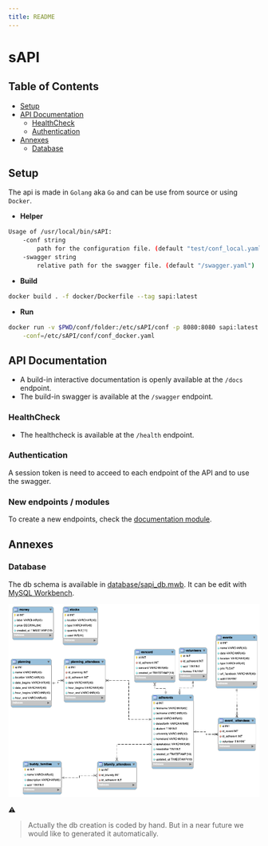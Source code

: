 ```yaml
---
title: README
---
```


# sAPI

## Table of Contents

- [Setup](#setup)
- [API Documentation](#api-documentation)
  - [HealthCheck](#healthcheck)
  - [Authentication](#authentication)
- [Annexes](#annexes)
  - [Database](#database)

## Setup

The api is made in `Golang` aka `Go` and can be use from source or using `Docker`.

- **Helper**

```bash
Usage of /usr/local/bin/sAPI:
    -conf string
        path for the configuration file. (default "test/conf_local.yaml")
    -swagger string
        relative path for the swagger file. (default "/swagger.yaml")
```

- **Build**

```bash
docker build . -f docker/Dockerfile --tag sapi:latest
```

- **Run**

```bash
docker run -v $PWD/conf/folder:/etc/sAPI/conf -p 8080:8080 sapi:latest \
    -conf=/etc/sAPI/conf/conf_docker.yaml
```

## API Documentation

- A build-in interactive documentation is openly available at the `/docs` endpoint.
- The build-in swagger is available at the `/swagger` endpoint.

### HealthCheck

- The healthcheck is available at the `/health` endpoint.

### Authentication

A session token is need to acceed to each endpoint of the API and to use the swagger.

### New endpoints / modules

To create a new endpoints, check the [documentation module](modules/README.md).

## Annexes

### Database

The db schema is available in [database/sapi_db.mwb](database/sapi_db.mwb).
It can be edit with [MySQL Workbench](https://www.mysql.com/products/workbench/).

![DB schematique](./database/sapi_db.png)

:warning:
> Actually the db creation is coded by hand.
> But in a near future we would like to generated it automatically.
